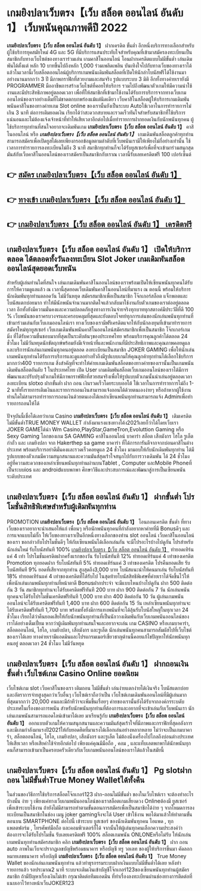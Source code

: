 # เกมยิงปลาเว็บตรง【เว็บ สล็อต ออนไลน์ อันดับ 1】  เว็บพนันคุณภาพดีปี 2022

**เกมยิงปลาเว็บตรง【เว็บ สล็อต ออนไลน์ อันดับ 1】** ฝากเครดิต ขั้นต่ำ  อีกหนึ่งบริการทางเลือกสำหรับผู้ใช้บริการยุคสมัยใหม่ 4G และ 5G ที่มีบริการแสนประทับใจสำหรับคุณที่เข้ามาสมัครลงทะเบียนเป็นสมาชิกกับทางเว็บไซต์ของทางเราร่วมเล่น เกมคาสิโนออนไลน์ โอนฝากเครดิตแบบไม่มีขั้นต่ำ เล่นเดิมพันได้ตั้งแต่ หลัก 10 บาทขึ้นไปถึงหลัก 1,000 ร่วมเพลิดเพลิน บันเทิงใจไปกับทางเว็บของทางเราได้แล้วในเวลานี้เว็บสล็อตออนไลน์ผู้บริการเกมพนันเดิมพันสล็อตที่เปิดให้นักล่าโบนัสฟรีได้ใช้งานมาอย่างนานมากกว่า 3 ปี มีภาพกราฟิกที่สวยงามและสมจริง รูปแบบระบบ 3 มิติ
อีกทั้งทางค่ายเรายังมี  PROGRAMMER มืออาชีพการสร้างเว็บไซต์ที่คอยให้บริการ  รวมไปถึงพัฒนาตัวเกมให้มีความน่าใช้งานและมีประสิทธิภาพอยู่ตลอดเวลา เพื่อที่ให้สมาชิกที่เข้ามาใช้งานได้รับการบริการจากทางเว็บเกมออนไลน์ของเราอย่างเต็มที่ไม่ขาดตกบกพร่องแม้แต่นิดเดียว เว็บคาสิโนสล็อตผู้ให้บริการเกมเดิมพันพนันคาสิโนของทางค่ายเกม Slot online ของเรานั้นยังเป็นระบบ Autoใช้เวลาในการทำรายการไม่เกิน 3 นาที ต่อการเติมยอดเงิน เรียกได้ว่าสะดวกสบายและรวดเร็วทันใจสำหรับสมาชิกที่ใช้บริการแน่นอนและไม่ต้องแจ้งเจ้าหน้าที่ทำให้เสียเวลาอีกต่อไปเมื่อทำรายการฝากยอดเงินกับนักพนันทุกคน
ผู้ใช้บริการทุกท่านที่สนใจอยากจะเดิมพันเกม **เกมยิงปลาเว็บตรง【เว็บ สล็อต ออนไลน์ อันดับ 1】** คาสิโนออนไลน์ หรือ ***เกมยิงปลาเว็บตรง【เว็บ สล็อต ออนไลน์ อันดับ 1】*** เกมเดิมพันสล็อตลูกค้าทุกท่านสามารถสมัครเพื่อเปิดยูสได้เลยเพียงกรอกข้อมูลตามลำดับที่เว็บพนันเรามีให้เพียงไม่กี่อย่างเท่านั้น ใช้เวลาการทำรายการลงทะเบียนไม่ถึง 3 นาที สมาชิกทุกท่านก็จะได้รับยูสเซอร์เพื่อที่จะเข้ามาร่วมสนุกสุดมันส์กับเว็บคาสิโนออนไลน์ของเราสมัครเป็นสมาชิกกับเราณ เวลานี้รับเลยเครดิตฟรี 100 เปอร์เซ็นต์

## 👉 [สมัคร เกมยิงปลาเว็บตรง【เว็บ สล็อต ออนไลน์ อันดับ 1】](https://archa888.com/)
## 👉 [ทางเข้า เกมยิงปลาเว็บตรง【เว็บ สล็อต ออนไลน์ อันดับ 1】](https://archa888.com/)
## 👉 [เกมยิงปลาเว็บตรง【เว็บ สล็อต ออนไลน์ อันดับ 1】 เครดิตฟรี](https://archa888.com/)

## เกมยิงปลาเว็บตรง【เว็บ สล็อต ออนไลน์ อันดับ 1】 เปิดให้บริการตลอด ได้ตลอดทั้งวันลงทะเบียน Slot Joker เกมเดิมพันสล็อตออนไลน์สุดยอดเว็บพนัน

สำหรับผู้เล่นท่านใดที่สนใจ เล่นเกมเดิมพันคาสิโนออนไลน์ของเราพร้อมเปิดให้เซียนพนันทุกคนได้รับการให้ความดูแลแล้ว ณ เวลานี้สุดยอดเว็บเดิมพันคาสิโนออนไลน์ที่มาแรง ณ ตอนนี้ พร้อมให้บริการนักเดิมพันทุกท่านตลอดวัน ไม่มีวันหยุด สมัครสมาชิกเพื่อเป็นสมาชิก โจ๊กเกอร์สล็อต แจ็กพอตและโบนัสแตกบ่อยมาก ทำให้มีนักพนันจำนวนมากติดใจแล้วกลับมาใช้งานกับตัวเกมของเราต่ออยู่ตลอดเวลา อีกทั้งยังมีความมั่นคงและความปลอดภัยสูงทางการเงินจ่ายจริงทุกบาททุกสตางค์มีประวัติที่ดี 100 % เว็บพนันของเราครบวงจรและครอบคลุมที่สุดและยังตอบโจทย์ทุกการเล่นของนักเล่นพนันทุกท่านที่เข้ามาร่วมเล่นกับเว็บเกมออนไลน์เรา
ทางเว็บของเรามีฟรีเครดิตแจกให้กับนักลงทุนที่เข้ามาทำรายการสมัครใหม่ทุกยูสเซอร์ เว็บเกมเดิมพันพนันคาสิโนออนไลน์สมัครสมาชิกเพื่อเป็นสมาชิก โจ๊กเกอร์เกมมิ่ง ที่ได้รับความชื่นชอบมากที่สุดเป็นระดับต้นๆของประเทศไทย พร้อมบริการคุณลูกค้าได้ตลอด 24 ชั่วโมง ไม่มีวันหยุดนักขัตฤกษ์พร้อมยังมีเจ้าหน้าที่และพนักงานที่มีประสิทธิภาพและคุณภาพคอยดูแลและบริการนักเล่นเกมพนันทุกคนอยู่ตลอด ลงทะเบียนเป็นสมาชิก JOKER GAMING เพื่อให้นักเล่นเกมพนันทุกท่านได้รับการบริการและดูแลอย่างทั่วถึงมีรูปแบบเกมให้คุณลูกค้าทุกท่านได้เลือกใช้บริการมากกว่า400 รายการเกม
สิ่งสำคัญที่จะทำให้ค่ายเกมเดิมพันสล็อตของทางค่ายของเรานั้นเป็นเกมพนันเดิมพันสล็อตอันดับ 1 ในประเทศไทย เปิด User  เกมเดิมพันสล็อตเว็บเกมออนไลน์ของเราได้มีการพัฒนาและปรับปรุงตัวเกมให้มีภาพกราฟฟิกที่สวยสมจริงเพื่อให้รูปแบบตัวเกมนั้นน่าเล่นอยู่ตลอดเวลา ลงทะเบียน slotxo ฝากขั้นต่ำ ฝาก ถอน เงินรวดเร็วโดยระบบออโต้ ใช้เวลาในการทำรายการไม่ถึง 1-2 นาทีทั้งรายการเติมเงินและรายการถอนเงินสามารถแจ้งถอนได้ด้วยตนเองง่ายๆ หรือถ้าหากผู้ใช้งานท่านใดไม่สามารถทำรายการถอนเงินด้วยตนเองได้เหล่าเซียนพนันทุกท่านสามารถแจ้ง Adminเพื่อทำรายการถอนให้ได้

ปัจจุบันนี้เชื่อได้เลยว่าเกม Casino **เกมยิงปลาเว็บตรง【เว็บ สล็อต ออนไลน์ อันดับ 1】** เติมเครดิต ไม่มีขั้นต่ำTRUE MONEY WALLET กำลังมาแรงแซงทางโค้ง2021เลยก็ว่าได้โดยเว็บเรา JOKER GAMEได้นำ  Wm Casino,PlayStar,GameTron,Evoluttion Gaming หรือ Sexy Gaming โลกของเกม SA GAMING คาสิโนออนไลน์ บาคาร่า สล็อต เสือมังกร ไฮโล รูเล็ต กำถั่ว และ เกมยิงปลา จาก Hakerthep sa game บาคาร่า ที่ได้การการันตีจากจากบ่อนคาสิโนต่างประเทศ พร้อมบริการอย่าดีมั่นคงและรวดเร็วคอยดูแล 24 ชั่วโมง มามอบให้กับนักเดิมพันทุกท่าน ได้มีรูปแบบของตัวเกมมีความสนุกสนานและความมันส์สุดเร้าใจสนุกไปกับการวางเดิมพัน ได้ 24 ชั่วโมง อยู่ที่ความสะดวกของเหล่าเซียนพนันทุกท่านผ่านบนTablet , Computer และMobile Phoneที่เป็นระบบios และ androidแบบพกพา ศึกษาวิธีและประสบการณ์และพัฒนาสู่การเป็นเซียนพนันระดับประเทศ

## เกมยิงปลาเว็บตรง【เว็บ สล็อต ออนไลน์ อันดับ 1】 ฝากขั้นต่ำ โปรโมชั่นสิทธิพิเศษสำหรับผู้เดิมพันทุกท่าน

 PROMOTION  **เกมยิงปลาเว็บตรง【เว็บ สล็อต ออนไลน์ อันดับ 1】** โอนถอนเครดิต ขั้นต่ำ ที่ทางเว็บของเราอยากจะนำเสนอให้แก่  เพื่อนๆ หรือนักพนันทุกคนที่กำลังอยากหาค่ายที่มี Bonusดีๆ และการแจกแบบไม่กั๊ก ให้เว็บของทางเราเป็นอีกหนึ่งทางเลือกของท่าน slot ออนไลน์ เว็บคาสิโนออนไลน์ของเรา ขอกล่าวกับโปรโมชั่นดีๆ ให้กับเซียนพนันได้เลือกเล่นกัน จะมีโปรอะไรบ้างไปดูกัน
โปรสำหรับนักเล่นใหม่ รับโบนัสทันที 100% [เกมยิงปลาเว็บตรง【เว็บ สล็อต ออนไลน์ อันดับ 1】](https://archa888.com/) ทำยอดเทิร์นแค่ 4 เท่า
โปรโมชั่นเครดิตฝากครั้งแรกของวัน รับโบนัสทันที 12% ทำยอดเทิร์นแค่ 4 เท่าของเครดิต
 Promotion ทุกยอดฝาก รับโบนัสทันที 5% ทำยอดเทิร์นแค่ 3 เท่าของเครดิต
โปรคืนยอดเสีย รับโบนัสทันที 9% ยอดที่เสียจากทุกท่าน สูงสุดถึง3,000 บาท
โบนัสแนะนำให้คนมาเล่น รับโบนัสทันที 18% ทำยอดเทิร์นแค่ 4 เท่าของเครดิตที่ได้รับไป
ในสุดท้ายโบนัสสิทธิพิเศษที่ค่ายเราได้จัดขึ้นไว้ให้เพื่อนักเล่นเกมพนันทุกท่านที่หน้าตาดี Bonusฝากประจำ จะมีแบบไหนบ้างไปดูกัน
ฝาก 500 ติดต่อกัน 3 วัน สมาชิกทุกท่านจะได้รับเครดิตฟรีทันที 200 บาท
ฝาก 900 ติดต่อกัน 7 วัน นักเล่นพนันทุกคนจะได้รับโปรโมชั่นเครดิตฟรีทันที 1,000 บาท
ฝาก 400 ติดต่อกัน 10 วัน ผู้เล่นเกมพนันออนไลน์จะได้รับเครดิตฟรีทันที 1,400 บาท
ฝาก 600 ติดต่อกัน 15 วัน เหล่าเซียนพนันทุกท่านจะได้รับเครดิตฟรีทันที 1,700 บาท
พร้อมทั้งยังมีการแทงพนันที่จะได้ลุ้นรับโบนัสใหญ่ในทุกเวลา 24 ชั่วโมง เรียกได้ว่าคืนยอดเสียให้กับนักพนันทุกท่านที่เป็นนักวางเดิมพันกับเว็บเกมพนันออนไลน์ของเราได้อย่างเต็มเปี่ยม หากว่าผู้เดิมพันทุกท่านสนใจและอยากจะเล่น เกม CASINO หรือเกมบาคาร่า, สล็อตออนไลน์, ไฮโล, เกมยิงปลา, เสือมังกร และรูเล็ต นักเล่นพนันทุกคนสามารถสัมผัสไปที่เว็บไซต์ของเราได้เลย ทางค่ายเรามีแอดมินและโปรแกรมเมอร์เชี่ยวชาญด้านนี้คอยแก้ไขปัญหาให้นักพนันทุกคนอยู่ ตลอดเวลา 24 ชั่วโมง ไม่มีวันหยุด

## เกมยิงปลาเว็บตรง【เว็บ สล็อต ออนไลน์ อันดับ 1】 ฝากถอนเงิน ขั้นต่ำ  เว็บไซต์เกม  Casino Online ยอดนิยม

เว็บไซต์เกม slot เว็บคาสิโนของเรา เติมถอน ไม่มีขั้นต่ำ เล่นง่ายแตกง่ายได้เงินจริง โบนัสแตกบ่อยและอัตราการจ่ายสูงสุดกว่าเว็บอื่นๆ เว็บไซต์เราถือว่าเป็น เว็บไซต์เกมเดิมพันออนไลน์ที่มีผู้เล่นมากที่สุดมากกว่า 20,000 คนและมีถ้าทีว่าจะเพิ่มขึ้นเรื่อยๆ ค่ายของเรานั้นยังได้รับจากองค์กรระบดับประเทศในเรื่องของการพนัน สำหรับนักพนันทุกท่านที่ต้องการและอยากที่จะเข้าเล่นกับเว็บพนันเรา นักเล่นเกมพนันสามารถแอดไลน์เข้ามาได้เลย
	มาเรียนรู้กับ **เกมยิงปลาเว็บตรง【เว็บ สล็อต ออนไลน์ อันดับ 1】** ออกแบบตัวเกมให้ความสนุกสนานและความมันส์สุดเร้าใจที่มีภาพและกราฟิกที่สุดอลังการ และมีเกมกำลังมาแรงปี2021ให้กับยอดฮิตที่มาแรงได้เลือกเล่นอย่างหลากหลาย  ไม่ว่าจะเป็นเกมบาคาร่า, สล็อตออนไลน์, ไฮโล, เกมยิงปลา, เสือมังกร และรูเล็ต ไม่ต้องนั่งเครื่องไปไกลถึงบ่อนต่างประเทศให้เสียเวลา หรือเสียค่าใช้จ่ายอีกต่อไป เพียงแค่คุณมีมือถือ , คอม , และแท็บเลตพกพาได้นักพนันทุกคนก็สามารถเข้ามาเป็นครอบครัวเดียวกับเว็บเกมพนันออนไลน์ของเราได้แล้วในสมัยนี้

## เกมยิงปลาเว็บตรง【เว็บ สล็อต ออนไลน์ อันดับ 1】 Pg slotฝากถอน ไม่มีขั้นต่ำTrue Money Walletได้ทั้งคืน

ในส่วนของวิธีการใช้บริการสล็อตโจ๊กเกอร์123 ฝาก-ถอนไม่มีขั้นต่ำ ของในเว็บไซต์เรา จะต้องทำอะไรบ้างนั้น ง่าย ๆ เพียงแค่ทางเว็บเกมพนันออนไลน์ของเราสล็อตเกมเสี่ยงดวง Onlineต้องมี ยูสเซอร์ เพื่อเข้าระบบใช้งาน ถ้ายังไม่มีสามารถทำตามขั้นตอนการสมัครเพื่อเป็นสมาชิกได้ง่าย ๆ จากโหมดการลงทะเบียนเป็นสมาชิกในช่อง เมนู joker gamingจึงจะได้ User เข้าใช้งาน พอได้มาแล้วให้ทำตามขั้นตอนบน SMARTPHONE ต่อไปนี้
เข้าระบบ ยูสเซอร์  ของนักเดิมพันทุกคน ไอแพด , ทุกแพลตฟอร์ม , โทรศัพท์มือถือ และคอมพิวเตอร์ก็ได้
จากนั้นให้ผู้เล่นทุกคนเลือกความประสงค์ว่า ต้องการจะได้รับโปรโมชั่น รับเลยเครดิตฟรี 100% สล็อตเกมพนัน ONLONEหรือไม่รับ
ให้นักเล่นเกมพนันทุกท่านสมัครสมาชิก คลิก **เกมยิงปลาเว็บตรง【เว็บ สล็อต ออนไลน์ อันดับ 1】** ฝาก ถอน auto ภาพในเว็บจะปรากฏเลขบัญชีพร้อมธนาคาร หรือบัญชี ทรู วอเลท ของผู้ให้บริการขึ้นมา
คัดลอกหมายเลขธนาคาร หรือบัญชี **เกมยิงปลาเว็บตรง【เว็บ สล็อต ออนไลน์ อันดับ 1】** True Money Wallet ของนักเล่นเกมพนันทุกท่าน แล้วทำธุรกรรมระบบฝากเงินแบบไม่มีขั้นต่ำได้เลย
หลังทำรายการแล้ว รอประมาณ2 นาที ระบบจะเติมเงินเข้าบัญชีโจ๊กเกอร์123ของเซียนพนันทุกท่านผู้สมัครสมาชิก
ถ้ามีปัญหาเรื่องเงินไม่เข้า กรุณาติดต่อทีมแอดมิน ที่ทำเรื่องลงทะเบียนผ่านช่องทางการติดต่อที่แนบเอาไว้ทางหน้าเว็บJOKER123


